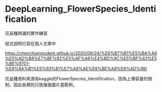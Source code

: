 # DeepLearning_FlowerSpecies_Identification
花品種辨識的實作練習

程式說明已寫在個人文章中

https://chenchianstudent.github.io/2020/09/24/%E6%B7%B1%E5%BA%A6%E5%AD%B8%E7%BF%92%E5%AF%A6%E4%BD%9C%E5%BF%83%E5%BE%9701-%E8%8A%B1%E5%93%81%E7%A8%AE%E8%BE%A8%E8%AD%98/

花品種資料來源為kaggle的FlowerSpecies_Identification，因為上傳容量的限制，因此各類別只放幾張圖片當範例。
